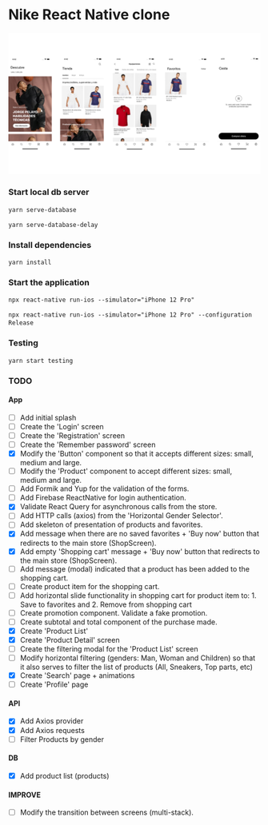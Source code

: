 # Nike React Native clone

![alt text](./src/assets/images/github/github-preview.png 'App preview')

### Start local db server

```terminal
yarn serve-database
```

```terminal
yarn serve-database-delay
```

### Install dependencies

```terminal
yarn install
```

### Start the application

```terminal
npx react-native run-ios --simulator="iPhone 12 Pro"
```

```terminal
npx react-native run-ios --simulator="iPhone 12 Pro" --configuration Release
```

### Testing

```terminal
yarn start testing
```

### TODO

#### App

- [ ] Add initial splash
- [ ] Create the 'Login' screen
- [ ] Create the 'Registration' screen
- [ ] Create the 'Remember password' screen
- [x] Modify the 'Button' component so that it accepts different sizes: small, medium and large.
- [ ] Modify the 'Product' component to accept different sizes: small, medium and large.
- [ ] Add Formik and Yup for the validation of the forms.
- [ ] Add Firebase ReactNative for login authentication.
- [x] Validate React Query for asynchronous calls from the store.
- [ ] Add HTTP calls (axios) from the 'Horizontal Gender Selector'.
- [ ] Add skeleton of presentation of products and favorites.
- [x] Add message when there are no saved favorites + 'Buy now' button that redirects to the main store (ShopScreen).
- [x] Add empty 'Shopping cart' message + 'Buy now' button that redirects to the main store (ShopScreen).
- [ ] Add message (modal) indicated that a product has been added to the shopping cart.
- [ ] Create product item for the shopping cart.
- [ ] Add horizontal slide functionality in shopping cart for product item to: 1. Save to favorites and 2. Remove from shopping cart
- [ ] Create promotion component. Validate a fake promotion.
- [ ] Create subtotal and total component of the purchase made.
- [x] Create 'Product List'
- [x] Create 'Product Detail' screen
- [ ] Create the filtering modal for the 'Product List' screen
- [ ] Modify horizontal filtering (genders: Man, Woman and Children) so that it also serves to filter the list of products (All, Sneakers, Top parts, etc)
- [x] Create 'Search' page + animations
- [ ] Create 'Profile' page

#### API

- [x] Add Axios provider
- [x] Add Axios requests
- [ ] Filter Products by gender

#### DB

- [x] Add product list (products)

#### IMPROVE

- [ ] Modify the transition between screens (multi-stack).
